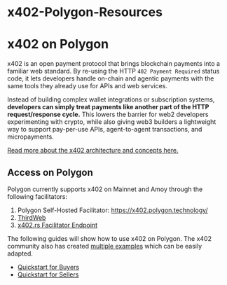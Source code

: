 # x402-Polygon-Resources

# x402 on Polygon

x402 is an open payment protocol that brings blockchain payments 
into a familiar web standard. By re-using the HTTP `402 Payment Required` 
status code, it lets developers handle on-chain and agentic payments with 
the same tools they already use for APIs and web services.

Instead of building complex wallet integrations or subscription systems, 
**developers can simply treat payments like another part of the HTTP request/response 
cycle.** This lowers the barrier for web2 developers experimenting with crypto, 
while also giving web3 builders a lightweight way to support pay-per-use APIs, 
agent-to-agent transactions, and micropayments.

[Read more about the x402 architecture and concepts here.](https://x402.gitbook.io/x402)

## Access on Polygon

Polygon currently supports x402 on Mainnet and Amoy through the following facilitators:

1. Polygon Self-Hosted Facilitator: https://x402.polygon.technology/ 
2. [ThirdWeb](https://playground.thirdweb.com/payments/x402)
3. [x402.rs Facilitator Endpoint](https://facilitator.x402.rs/)

The following guides will show how to use x402 on Polygon. The x402 community also has
created [multiple examples](https://github.com/coinbase/x402/tree/main/examples/typescript) 
which can be easily adapted.

* [Quickstart for Buyers](./quickstart-buyers.md)
* [Quickstart for Sellers](./quickstart-sellers.md)


